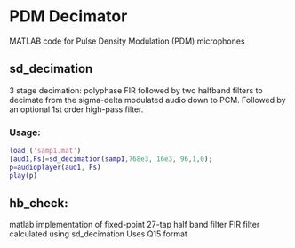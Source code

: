 # PDM Decimator
MATLAB code for Pulse Density Modulation (PDM) microphones 

## sd_decimation

3 stage decimation: polyphase FIR followed by two halfband filters to decimate from the sigma-delta modulated audio down to PCM.  Followed by an optional 1st order high-pass filter.  

### Usage: 

```matlab
load ('samp1.mat')
[aud1,Fs]=sd_decimation(samp1,768e3, 16e3, 96,1,0);
p=audioplayer(aud1, Fs)
play(p)
```

## hb_check: 
matlab implementation of fixed-point 27-tap half band filter FIR filter calculated using sd_decimation 
Uses Q15 format
